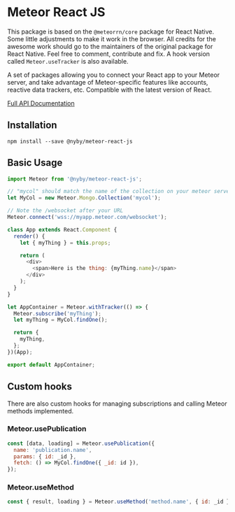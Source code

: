 # Meteor React JS

This package is based on the `@meteorrn/core` package for React Native.
Some little adjustments to make it work in the browser. All credits for the
awesome work should go to the maintainers of the original package for React Native.
Feel free to comment, contribute and fix. A hook version
called `Meteor.useTracker` is also available.

A set of packages allowing you to connect your React app to your Meteor server,
and take advantage of Meteor-specific features like accounts, reactive data
trackers, etc. Compatible with the latest version of React.

[Full API Documentation](/docs/api.md)

## Installation

~~~
npm install --save @nyby/meteor-react-js
~~~

## Basic Usage

```javascript
import Meteor from '@nyby/meteor-react-js';

// "mycol" should match the name of the collection on your meteor server
let MyCol = new Meteor.Mongo.Collection('mycol');

// Note the /websocket after your URL
Meteor.connect('wss://myapp.meteor.com/websocket');

class App extends React.Component {
  render() {
    let { myThing } = this.props;

    return (
      <div>
        <span>Here is the thing: {myThing.name}</span>
      </div>
    );
  }
}

let AppContainer = Meteor.withTracker(() => {
  Meteor.subscribe('myThing');
  let myThing = MyCol.findOne();

  return {
    myThing,
  };
})(App);

export default AppContainer;
```

## Custom hooks

There are also custom hooks for managing subscriptions and calling Meteor methods implemented.

### Meteor.usePublication

```javascript
const [data, loading] = Meteor.usePublication({
  name: 'publication.name',
  params: { id: _id },
  fetch: () => MyCol.findOne({ _id: id }),
});
```

### Meteor.useMethod

```javascript
const { result, loading } = Meteor.useMethod('method.name', { id: _id });
```
